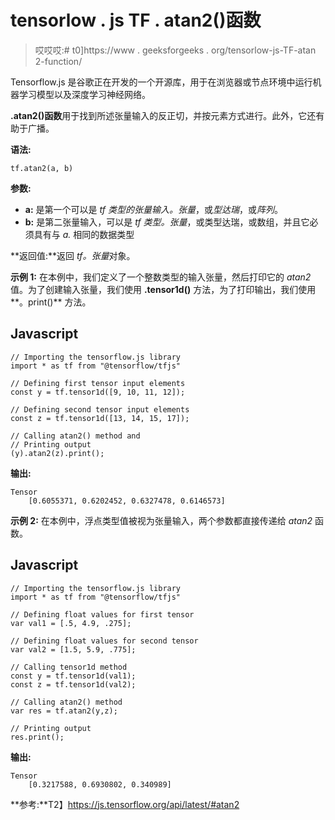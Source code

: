 # tensorlow . js TF . atan2()函数

> 哎哎哎:# t0]https://www . geeksforgeeks . org/tensorlow-js-TF-atan 2-function/

Tensorflow.js 是谷歌正在开发的一个开源库，用于在浏览器或节点环境中运行机器学习模型以及深度学习神经网络。

**.atan2()函数**用于找到所述张量输入的反正切，并按元素方式进行。此外，它还有助于广播。

**语法:**

```
tf.atan2(a, b)
```

**参数:**

*   **a:** 是第一个可以是 *tf 类型的张量输入。张量*，或*型达瑞*，或*阵列*。
*   **b:** 是第二张量输入，可以是 *tf 类型。张量*，或类型达瑞，或数组，并且它必须具有与 *a.* 相同的数据类型

**返回值:**返回 *tf。张量*对象。

**示例 1:** 在本例中，我们定义了一个整数类型的输入张量，然后打印它的 *atan2* 值。为了创建输入张量，我们使用 **.tensor1d()** 方法，为了打印输出，我们使用**。print()** 方法。

## Javascript

```
// Importing the tensorflow.js library
import * as tf from "@tensorflow/tfjs"

// Defining first tensor input elements
const y = tf.tensor1d([9, 10, 11, 12]);

// Defining second tensor input elements
const z = tf.tensor1d([13, 14, 15, 17]);

// Calling atan2() method and
// Printing output
(y).atan2(z).print();
```

**输出:**

```
Tensor
    [0.6055371, 0.6202452, 0.6327478, 0.6146573]
```

**示例 2:** 在本例中，浮点类型值被视为张量输入，两个参数都直接传递给 *atan2* 函数。

## Javascript

```
// Importing the tensorflow.js library 
import * as tf from "@tensorflow/tfjs"

// Defining float values for first tensor
var val1 = [.5, 4.9, .275];

// Defining float values for second tensor
var val2 = [1.5, 5.9, .775];

// Calling tensor1d method
const y = tf.tensor1d(val1);
const z = tf.tensor1d(val2);

// Calling atan2() method
var res = tf.atan2(y,z);

// Printing output
res.print();
```

**输出:**

```
Tensor
    [0.3217588, 0.6930802, 0.340989]
```

**参考:**T2】https://js.tensorflow.org/api/latest/#atan2
